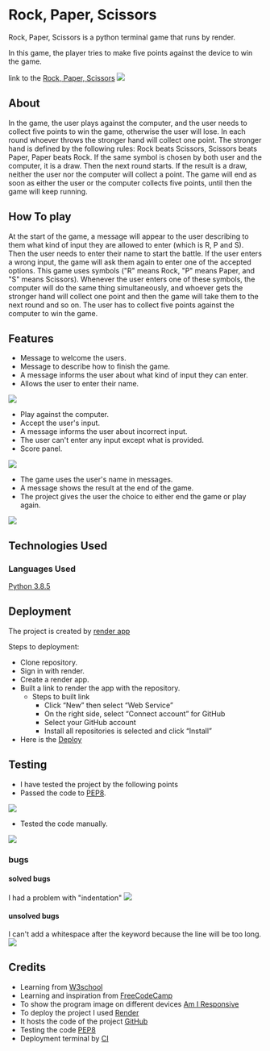 # Rock, Paper, Scissors
Rock, Paper, Scissors is a python terminal game that runs by render.

In this game, the player tries to make five points against the device to win the game.

link to the [Rock, Paper, Scissors](https://mypython.onrender.com/)
<img src="images/capture11.jpg">

## About
In the game, the user plays against the computer, and the user needs to collect five points to win the game, otherwise the user will lose. In each round whoever throws the stronger hand will collect one point. The stronger hand is defined by the following rules: Rock beats Scissors, Scissors beats Paper, Paper beats Rock. If the same symbol is chosen by both user and the computer, it is a draw. Then the next round starts. If the result is a draw, neither the user nor the computer will collect a point.
The game will end as soon as either the user or the computer collects five points, until then the game will keep running.

## How To play
At the start of the game, a message will appear to the user describing to them what kind of input they are allowed to enter (which is R, P and S).
Then the user needs to enter their name to start the battle.
If the user enters a wrong input, the game will ask them again to enter one of the accepted options. 
This game uses symbols ("R" means Rock, "P" means Paper, and "S" means Scissors).
Whenever the user enters one of these symbols, the computer will do the same thing simultaneously, and whoever gets the stronger hand will collect one point and then the game will take them to the next round and so on.
The user has to collect five points against the computer to win the game.

## Features 
- Message to welcome the users.
- Message to describe how to finish the game.
- A message informs the user about what kind of input they can enter.
- Allows the user to enter their name.
<img src="images/feature1.jpg">

- Play against the computer.
- Accept the user's input. 
- A message informs the user about incorrect input.
- The user can't enter any input except what is provided.
- Score panel.
<img src="images/feature2.jpg">

- The game uses the user's name in messages.
- A message shows the result at the end of the game.
- The project gives the user the choice to either end the game or play again.
<img src="images/feature3.jpg">

## Technologies Used
### Languages Used
[Python 3.8.5 ](https://www.python.org/downloads/release/python-385/)

## Deployment
The project is created by [render app](https://render.com/)

Steps to deployment:
- Clone repository.
- Sign in with render.
- Create a render app.
- Built a link to render the app with the repository.
  * Steps to built link
    - Click “New” then select “Web Service”
    - On the right side, select “Connect account” for GitHub
    - Select your GitHub account
    - Install all repositories is selected and click “Install”
- Here is the [Deploy](https://mypython.onrender.com/)


## Testing
- I have tested the project by the following points
- Passed the code to [PEP8](https://pep8ci.herokuapp.com/#).
<img src="images/capture2.jpg">

- Tested the code manually.
<img src="images/feature1.jpg">

### bugs

#### solved bugs
I had a problem with "indentation"
<img src="images/bug1.jpg">
#### unsolved bugs
I can't add a whitespace after the keyword because the line will be too long.
<img src="images/c.jpg">

## Credits
- Learning from [W3school](https://www.w3schools.com/js/default.asp)
- Learning and inspiration from [FreeCodeCamp](https://www.freecodecamp.org/)
- To show the program image on different devices [Am I Responsive](https://ui.dev/amiresponsive)
- To deploy the project I used [Render](https://render.com/) 
- It hosts the code of the project [GitHub](https://github.com/)
- Testing the code [PEP8](https://pep8ci.herokuapp.com/#)
- Deployment terminal by [CI](https://mypython.onrender.com/)



